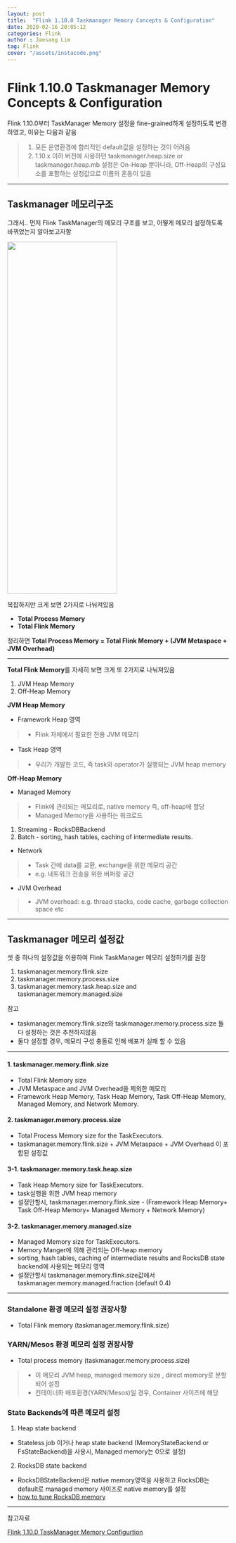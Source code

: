 ```yaml
---
layout: post
title:  "Flink 1.10.0 Taskmanager Memory Concepts & Configuration"
date: 2020-02-16 20:05:12
categories: Flink
author : Jaesang Lim
tag: Flink
cover: "/assets/instacode.png"
---
```



# Flink 1.10.0 Taskmanager Memory Concepts & Configuration


Flink 1.10.0부터 TaskManager Memory 설정을 fine-grained하게 설정하도록 변경하였고, 이유는 다음과 같음
> 1. 모든 운영환경에 합리적인 default값을 설정하는 것이 어려움 
> 2. 1.10.x 이하 버전에 사용하던 taskmanager.heap.size or taskmanager.heap.mb 설정은 On-Heap 뿐아니라, Off-Heap의 구성요소를 포함하는 설정값으로 이름의 혼동이 있음

---

## Taskmanager 메모리구조

그래서.. 먼저 Flink TaskManager의 메모리 구조를 보고, 어떻게 메모리 설정하도록 바뀌었는지 알아보고자함

<img src="https://user-images.githubusercontent.com/12586821/74604722-e2cc1a00-5103-11ea-9cb0-092319eeba36.png" width="250" height="800">

복잡하지만 크게 보면 2가지로 나눠져있음
 - **Total Process Memory**
 - **Total Flink Memory**

정리하면 **Total Process Memory = Total Flink Memory + (JVM Metaspace + JVM Overhead)**

---

**Total Flink Memory**를 자세히 보면 크게 또 2가지로 나눠져있음
1. JVM Heap Memory
2. Off-Heap Memory

**JVM Heap Memory**

- Framework Heap 영역
> - Flink 자체에서 필요한 전용 JVM 메모리

- Task Heap 영역
> - 우리가 개발한 코드, 즉 task와 operator가 실행되는 JVM heap memory

**Off-Heap Memory**

- Managed Memory
> - Flink에 관리되는 메모리로, native memory 즉, off-heap에 할당
> - Managed Memory을 사용하는 워크로드
1. Streaming - RocksDBBackend
2. Batch - sorting, hash tables, caching of intermediate results.

- Network
> - Task 간에 data를 교환, exchange을 위한 메모리 공간 
> - e.g. 네트워크 전송을 위한 버퍼링 공간 

- JVM Overhead
> - JVM overhead: e.g. thread stacks, code cache, garbage collection space etc

---

## Taskmanager 메모리 설정값

셋 중 하나의 설정값을 이용하여 Flink TaskManager 메모리 설정하기를 권장
1. taskmanager.memory.flink.size
2. taskmanager.memory.process.size
3. taskmanager.memory.task.heap.size and taskmanager.memory.managed.size


참고 
- taskmanager.memory.flink.size와 taskmanager.memory.process.size 둘다 설정하는 것은 추천하지않음
- 둘다 설정할 경우, 메모리 구성 충돌로 인해 배포가 실패 할 수 있음 

---

#### 1. taskmanager.memory.flink.size
- Total Flink Memory size
- JVM Metaspace and JVM Overhead을 제외한 메모리 
- Framework Heap Memory, Task Heap Memory, Task Off-Heap Memory, Managed Memory, and Network Memory.
 
#### 2. taskmanager.memory.process.size
- Total Process Memory size for the TaskExecutors. 
- taskmanager.memory.flink.size + JVM Metaspace + JVM Overhead 이 포함된 설정값 

#### 3-1. taskmanager.memory.task.heap.size
- Task Heap Memory size for TaskExecutors. 
- task실행을 위한 JVM heap memory
- 설정안할시, taskmanager.memory.flink.size - (Framework Heap Memory+ Task Off-Heap Memory+ Managed Memory + Network Memory)

#### 3-2. taskmanager.memory.managed.size 
- Managed Memory size for TaskExecutors.
- Memory Manger에 의해 관리되는 Off-heap memory 
- sorting, hash tables, caching of intermediate results and RocksDB state backend에 사용되는 메모리 영역
- 설정안할시 taskmanager.memory.flink.size값에서 taskmanager.memory.managed.fraction (default 0.4)


---

### Standalone 환경 메모리 설정 권장사항
- Total Flink memory (taskmanager.memory.flink.size)

### YARN/Mesos 환경 메모리 설정 권장사항
- Total process memory (taskmanager.memory.process.size)
> - 이 메모리 JVM heap, managed memory size , direct memory로 분할되어 설정
> - 컨테이너화 배포환경(YARN/Mesos)일 경우, Container 사이즈에 해당 

### State Backends에 따른 메모리 설정 

1. Heap state backend
- Stateless job 이거나 heap state backend (MemoryStateBackend or FsStateBackend)을 사용시, Managed memory는 0으로 설정)
 
 
2. RocksDB state backend
-  RocksDBStateBackend은 native memory영역을 사용하고 RocksDB는 default로 managed memory 사이즈로 native memory를 설정 
- [how to tune RocksDB memory](https://ci.apache.org/projects/flink/flink-docs-release-1.10/ops/state/large_state_tuning.html#tuning-rocksdb-memory)


---

참고자료

[Flink 1.10.0 TaskManager Memory Configurtion](https://ci.apache.org/projects/flink/flink-docs-release-1.10/ops/memory/mem_setup.html)
